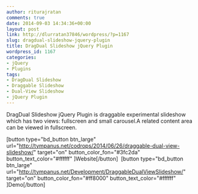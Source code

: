 ```yaml
---
author: riturajratan
comments: true
date: 2014-09-03 14:34:36+00:00
layout: post
link: http://dlurratan37846/wordpress/?p=1167
slug: dragdual-slideshow-jquery-plugin
title: DragDual Slideshow jQuery Plugin
wordpress_id: 1167
categories:
- jQuery
- Plugins
tags:
- DragDual Slideshow
- Draggable Slideshow
- Dual-View Slideshow
- jQuery Plugin
---
```


DragDual Slideshow jQuery Plugin is draggable experimental slideshow which has two views: fullscreen and small carousel.A related content area can be viewed in fullscreen.

[button type="bd_button btn_large" url="http://tympanus.net/codrops/2014/06/26/draggable-dual-view-slideshow/" target="on" button_color_fon="#3fc2da" button_text_color="#ffffff" ]Website[/button]  [button type="bd_button btn_large" url="http://tympanus.net/Development/DraggableDualViewSlideshow/" target="on" button_color_fon="#ff8000" button_text_color="#ffffff" ]Demo[/button]


